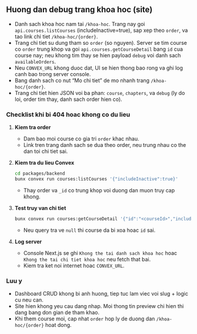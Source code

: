 ## Huong dan debug trang khoa hoc (site)

- Danh sach khoa hoc nam tai `/khoa-hoc`. Trang nay goi `api.courses.listCourses` (includeInactive=true), sap xep theo `order`, va tao link chi tiet `/khoa-hoc/{order}`.
- Trang chi tiet su dung tham so `order` (so nguyen). Server se tim course co `order` trung khop va goi `api.courses.getCourseDetail` bang `id` cua course nay; neu khong tim thay se hien payload `debug` voi danh sach `availableOrders`.
- Neu `CONVEX_URL` khong duoc dat, UI se hien thong bao rong va ghi log canh bao trong server console.
- Bang danh sach co nut “Mo chi tiet” de mo nhanh trang `/khoa-hoc/{order}`.
- Trang chi tiet hien JSON voi ba phan: `course`, `chapters`, va `debug` (ly do loi, order tim thay, danh sach order hien co).

### Checklist khi bi 404 hoac khong co du lieu

1. **Kiem tra order**
   - Dam bao moi course co gia tri `order` khac nhau.
   - Link tren trang danh sach se dua theo order, neu trung nhau co the dan toi chi tiet sai.

2. **Kiem tra du lieu Convex**
   ```bash
   cd packages/backend
   bunx convex run courses:listCourses '{"includeInactive":true}'
   ```
   - Thay order va `_id` co trung khop voi duong dan muon truy cap khong.

3. **Test truy van chi tiet**
   ```bash
   bunx convex run courses:getCourseDetail '{"id":"<courseId>","includeInactive":true}'
   ```
   - Neu query tra ve `null` thi course da bi xoa hoac `id` sai.

4. **Log server**
   - Console Next.js se ghi `Khong the tai danh sach khoa hoc` hoac `Khong the tai chi tiet khoa hoc` neu fetch that bai.
   - Kiem tra ket noi internet hoac `CONVEX_URL`.

### Luu y
- Dashboard CRUD khong bi anh huong, tiep tuc lam viec voi slug + logic cu neu can.
- Site hien khong yeu cau dang nhap. Moi thong tin preview chi hien thi dang bang don gian de tham khao.
- Khi them course moi, cap nhat `order` hop ly de duong dan `/khoa-hoc/{order}` hoat dong.
